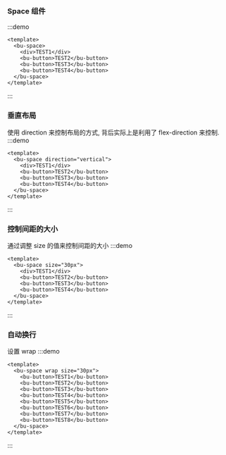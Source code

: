 ### Space 组件

:::demo

```vue
<template>
  <bu-space>
    <div>TEST1</div>
    <bu-button>TEST2</bu-button>
    <bu-button>TEST3</bu-button>
    <bu-button>TEST4</bu-button>
  </bu-space>
</template>
```

:::

### 垂直布局

使用 direction 来控制布局的方式, 背后实际上是利用了 flex-direction 来控制.
:::demo

```vue
<template>
  <bu-space direction="vertical">
    <div>TEST1</div>
    <bu-button>TEST2</bu-button>
    <bu-button>TEST3</bu-button>
    <bu-button>TEST4</bu-button>
  </bu-space>
</template>
```

:::

### 控制间距的大小

通过调整 size 的值来控制间距的大小
:::demo

```vue
<template>
  <bu-space size="30px">
    <div>TEST1</div>
    <bu-button>TEST2</bu-button>
    <bu-button>TEST3</bu-button>
    <bu-button>TEST4</bu-button>
  </bu-space>
</template>
```

:::

### 自动换行

设置 wrap
:::demo

```vue
<template>
  <bu-space wrap size="30px">
    <bu-button>TEST1</bu-button>
    <bu-button>TEST2</bu-button>
    <bu-button>TEST3</bu-button>
    <bu-button>TEST4</bu-button>
    <bu-button>TEST5</bu-button>
    <bu-button>TEST6</bu-button>
    <bu-button>TEST7</bu-button>
    <bu-button>TEST8</bu-button>
  </bu-space>
</template>
```

:::
